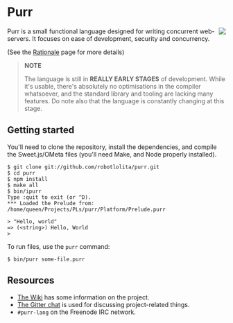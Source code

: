 Purr
====

<img
src="https://raw.githubusercontent.com/robotlolita/purr/master/purr-tan.png" align="right">

Purr is a small functional language designed for writing concurrent
web-servers. It focuses on ease of development, security and concurrency.

(See the [Rationale](https://github.com/robotlolita/purr/wiki/Rationale) page
for more details)

> **NOTE**
>
> The language is still in **REALLY EARLY STAGES** of development. While it's
> usable, there's absolutely no optimisations in the compiler whatsoever, and
> the standard library and tooling are lacking many features. Do note also that
> the language is constantly changing at this stage.


## Getting started

You'll need to clone the repository, install the dependencies, and compile the
Sweet.js/OMeta files (you'll need Make, and Node properly installed).

```shell
$ git clone git://github.com/robotlolita/purr.git
$ cd purr
$ npm install
$ make all
$ bin/ipurr
Type :quit to exit (or ^D).
*** Loaded the Prelude from: /home/queen/Projects/PLs/purr/Platform/Prelude.purr

> "Hello, world"
=> (<string>) Hello, World
>
```

To run files, use the `purr` command:

```shell
$ bin/purr some-file.purr
```

## Resources

  - [The Wiki](https://github.com/robotlolita/purr/wiki) has some information on the project.
  - [The Gitter chat](https://gitter.im/robotlolita/purr) is used for discussing project-related things.
  - `#purr-lang` on the Freenode IRC network.
